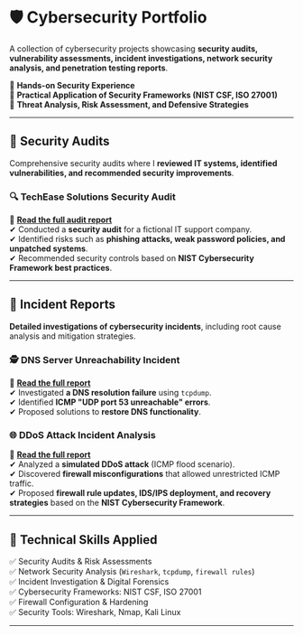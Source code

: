 # 🛡️ Cybersecurity Portfolio  
A collection of cybersecurity projects showcasing **security audits, vulnerability assessments, incident investigations, network security analysis, and penetration testing reports**.  

🔹 **Hands-on Security Experience**  
🔹 **Practical Application of Security Frameworks (NIST CSF, ISO 27001)**  
🔹 **Threat Analysis, Risk Assessment, and Defensive Strategies**  

---

## 📌 Security Audits  
Comprehensive security audits where I **reviewed IT systems, identified vulnerabilities, and recommended security improvements**.

### 🔍 TechEase Solutions Security Audit  
📄 **[Read the full audit report](https://github.com/abdarrives/Cybersecurity-Portfolio/blob/main/audit-reports/TechEase%20Solution_%20Internal%20Security%20Audit%20Report.pdf)**  
✔ Conducted a **security audit** for a fictional IT support company.  
✔ Identified risks such as **phishing attacks, weak password policies, and unpatched systems**.  
✔ Recommended security controls based on **NIST Cybersecurity Framework best practices**.  

---

## 🚨 Incident Reports  
**Detailed investigations of cybersecurity incidents**, including root cause analysis and mitigation strategies.

### 🕵️ DNS Server Unreachability Incident  
📄 **[Read the full report](https://github.com/abdarrives/Cybersecurity-Portfolio/blob/main/incident-reports/DNS_Issue_Incident_Report.pdf)**  
✔ Investigated **a DNS resolution failure** using `tcpdump`.  
✔ Identified **ICMP "UDP port 53 unreachable" errors**.  
✔ Proposed solutions to **restore DNS functionality**.  

### 🌐 DDoS Attack Incident Analysis  
📄 **[Read the full report](https://github.com/abdarrives/Cybersecurity-Portfolio/blob/main/incident-reports/DDoS%20Attack%20Incident%20Analysis%20%E2%80%93%20Applying%20the%20NIST%20CSF.pdf)**  
✔ Analyzed a **simulated DDoS attack** (ICMP flood scenario).  
✔ Discovered **firewall misconfigurations** that allowed unrestricted ICMP traffic.  
✔ Proposed **firewall rule updates, IDS/IPS deployment, and recovery strategies** based on the **NIST Cybersecurity Framework**.  

---

## 🔧 **Technical Skills Applied**  
✅ Security Audits & Risk Assessments  
✅ Network Security Analysis (`Wireshark`, `tcpdump`, `firewall rules`)  
✅ Incident Investigation & Digital Forensics  
✅ Cybersecurity Frameworks: NIST CSF, ISO 27001  
✅ Firewall Configuration & Hardening  
✅ Security Tools: Wireshark, Nmap, Kali Linux  

---
